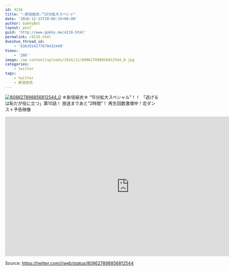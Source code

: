 ```yaml
---
id: 4216
title: "☆新垣結衣☆“15分拡大スペシャ"
date: '2016-12-13T20:00:35+08:00'
author: GakkyBot
layout: post
guid: 'http://www.gakky.me/4216.html'
permalink: /4216.html
duoshuo_thread_id:
    - '6363554277679432449'
Views:
    - '206'
image: /wp-content/uploads/2016/12/808627898856812544_0.jpg
categories:
    - twitter
tags:
    - twitter
    - 新垣结衣
---
```


[![808627898856812544_0](http://www.yui-aragaki.org/wp-content/uploads/2016/12/808627898856812544_0.jpg)](http://www.yui-aragaki.org/wp-content/uploads/2016/12/808627898856812544_0.jpg)
☆新垣結衣☆
“15分拡大スペシャル”！！
「逃げるは恥だが役に立つ」第10話！
放送まであと“2時間”！
再生回数激増中！恋ダンス＋予告映像
<iframe allowfullscreen="" frameborder="0" height="456" loading="lazy" src="https://www.youtube.com/embed/OXqq35nc36I?feature=oembed" width="810"></iframe>

Source: <https://twitter.com/i/web/status/808627898856812544>
